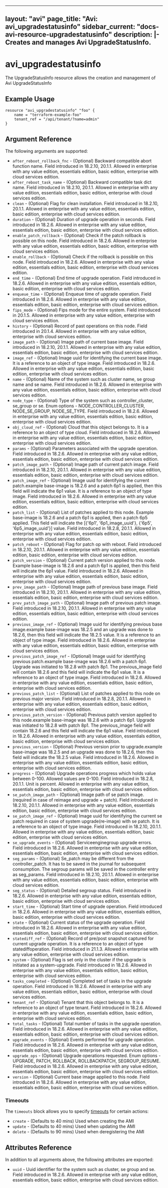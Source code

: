 <!--
    Copyright 2021 VMware, Inc.
    SPDX-License-Identifier: Mozilla Public License 2.0
-->
---
layout: "avi"
page_title: "Avi: avi_upgradestatusinfo"
sidebar_current: "docs-avi-resource-upgradestatusinfo"
description: |-
  Creates and manages Avi UpgradeStatusInfo.
---

# avi_upgradestatusinfo

The UpgradeStatusInfo resource allows the creation and management of Avi UpgradeStatusInfo

## Example Usage

```hcl
resource "avi_upgradestatusinfo" "foo" {
    name = "terraform-example-foo"
    tenant_ref = "/api/tenant/?name=admin"
}
```

## Argument Reference

The following arguments are supported:

* `after_reboot_rollback_fnc` - (Optional) Backward compatible abort function name. Field introduced in 18.2.10, 20.1.1. Allowed in enterprise with any value edition, essentials edition, basic edition, enterprise with cloud services edition.
* `after_reboot_task_name` - (Optional) Backward compatible task dict name. Field introduced in 18.2.10, 20.1.1. Allowed in enterprise with any value edition, essentials edition, basic edition, enterprise with cloud services edition.
* `clean` - (Optional) Flag for clean installation. Field introduced in 18.2.10, 20.1.1. Allowed in enterprise with any value edition, essentials edition, basic edition, enterprise with cloud services edition.
* `duration` - (Optional) Duration of upgrade operation in seconds. Field introduced in 18.2.6. Allowed in enterprise with any value edition, essentials edition, basic edition, enterprise with cloud services edition.
* `enable_patch_rollback` - (Optional) Check if the patch rollback is possible on this node. Field introduced in 18.2.6. Allowed in enterprise with any value edition, essentials edition, basic edition, enterprise with cloud services edition.
* `enable_rollback` - (Optional) Check if the rollback is possible on this node. Field introduced in 18.2.6. Allowed in enterprise with any value edition, essentials edition, basic edition, enterprise with cloud services edition.
* `end_time` - (Optional) End time of upgrade operation. Field introduced in 18.2.6. Allowed in enterprise with any value edition, essentials edition, basic edition, enterprise with cloud services edition.
* `enqueue_time` - (Optional) Enqueue time of upgrade operation. Field introduced in 18.2.6. Allowed in enterprise with any value edition, essentials edition, basic edition, enterprise with cloud services edition.
* `fips_mode` - (Optional) Fips mode for the entire system. Field introduced in 20.1.5. Allowed in enterprise with any value edition, enterprise with cloud services edition.
* `history` - (Optional) Record of past operations on this node. Field introduced in 20.1.4. Allowed in enterprise with any value edition, enterprise with cloud services edition.
* `image_path` - (Optional) Image path of current base image. Field introduced in 18.2.10, 20.1.1. Allowed in enterprise with any value edition, essentials edition, basic edition, enterprise with cloud services edition.
* `image_ref` - (Optional) Image uuid for identifying the current base image. It is a reference to an object of type image. Field introduced in 18.2.6. Allowed in enterprise with any value edition, essentials edition, basic edition, enterprise with cloud services edition.
* `name` - (Optional) Name of the system such as cluster name, se group name and se name. Field introduced in 18.2.6. Allowed in enterprise with any value edition, essentials edition, basic edition, enterprise with cloud services edition.
* `node_type` - (Optional) Type of the system such as controller_cluster, se_group or se. Enum options - NODE_CONTROLLER_CLUSTER, NODE_SE_GROUP, NODE_SE_TYPE. Field introduced in 18.2.6. Allowed in enterprise with any value edition, essentials edition, basic edition, enterprise with cloud services edition.
* `obj_cloud_ref` - (Optional) Cloud that this object belongs to. It is a reference to an object of type cloud. Field introduced in 18.2.6. Allowed in enterprise with any value edition, essentials edition, basic edition, enterprise with cloud services edition.
* `params` - (Optional) Parameters associated with the upgrade operation. Field introduced in 18.2.6. Allowed in enterprise with any value edition, essentials edition, basic edition, enterprise with cloud services edition.
* `patch_image_path` - (Optional) Image path of current patch image. Field introduced in 18.2.10, 20.1.1. Allowed in enterprise with any value edition, essentials edition, basic edition, enterprise with cloud services edition.
* `patch_image_ref` - (Optional) Image uuid for identifying the current patch.example  base-image is 18.2.6 and a patch 6p1 is applied, then this field will indicate the 6p1 value. It is a reference to an object of type image. Field introduced in 18.2.6. Allowed in enterprise with any value edition, essentials edition, basic edition, enterprise with cloud services edition.
* `patch_list` - (Optional) List of patches applied to this node. Example  base-image is 18.2.6 and a patch 6p1 is applied, then a patch 6p5 applied. This field will indicate the [{'6p1', '6p1_image_uuid'}, {'6p5', '6p5_image_uuid'}] value. Field introduced in 18.2.8, 20.1.1. Allowed in enterprise with any value edition, essentials edition, basic edition, enterprise with cloud services edition.
* `patch_reboot` - (Optional) Flag for patch op with reboot. Field introduced in 18.2.10, 20.1.1. Allowed in enterprise with any value edition, essentials edition, basic edition, enterprise with cloud services edition.
* `patch_version` - (Optional) Current patch version applied to this node. Example  base-image is 18.2.6 and a patch 6p1 is applied, then this field will indicate the 6p1 value. Field introduced in 18.2.6. Allowed in enterprise with any value edition, essentials edition, basic edition, enterprise with cloud services edition.
* `prev_image_path` - (Optional) Image path of previous base image. Field introduced in 18.2.10, 20.1.1. Allowed in enterprise with any value edition, essentials edition, basic edition, enterprise with cloud services edition.
* `prev_patch_image_path` - (Optional) Image path of previous patch image. Field introduced in 18.2.10, 20.1.1. Allowed in enterprise with any value edition, essentials edition, basic edition, enterprise with cloud services edition.
* `previous_image_ref` - (Optional) Image uuid for identifying previous base image.example  base-image was 18.2.5 and an upgrade was done to 18.2.6, then this field will indicate the 18.2.5 value. It is a reference to an object of type image. Field introduced in 18.2.6. Allowed in enterprise with any value edition, essentials edition, basic edition, enterprise with cloud services edition.
* `previous_patch_image_ref` - (Optional) Image uuid for identifying previous patch.example  base-image was 18.2.6 with a patch 6p1. Upgrade was initiated to 18.2.8 with patch 8p1. The previous_image field will contain 18.2.6 and this field will indicate the 6p1 value. It is a reference to an object of type image. Field introduced in 18.2.6. Allowed in enterprise with any value edition, essentials edition, basic edition, enterprise with cloud services edition.
* `previous_patch_list` - (Optional) List of patches applied to this node on previous major version. Field introduced in 18.2.8, 20.1.1. Allowed in enterprise with any value edition, essentials edition, basic edition, enterprise with cloud services edition.
* `previous_patch_version` - (Optional) Previous patch version applied to this node.example  base-image was 18.2.6 with a patch 6p1. Upgrade was initiated to 18.2.8 with patch 8p1. The previous_image field will contain 18.2.6 and this field will indicate the 6p1 value. Field introduced in 18.2.6. Allowed in enterprise with any value edition, essentials edition, basic edition, enterprise with cloud services edition.
* `previous_version` - (Optional) Previous version prior to upgrade.example  base-image was 18.2.5 and an upgrade was done to 18.2.6, then this field will indicate the 18.2.5 value. Field introduced in 18.2.6. Allowed in enterprise with any value edition, essentials edition, basic edition, enterprise with cloud services edition.
* `progress` - (Optional) Upgrade operations progress which holds value between 0-100. Allowed values are 0-100. Field introduced in 18.2.8, 20.1.1. Unit is percent. Allowed in enterprise with any value edition, essentials edition, basic edition, enterprise with cloud services edition.
* `se_patch_image_path` - (Optional) Image path of se patch image.(required in case of reimage and upgrade + patch). Field introduced in 18.2.10, 20.1.1. Allowed in enterprise with any value edition, essentials edition, basic edition, enterprise with cloud services edition.
* `se_patch_image_ref` - (Optional) Image uuid for identifying the current se patch required in case of system upgrade(re-image) with se patch. It is a reference to an object of type image. Field introduced in 18.2.10, 20.1.1. Allowed in enterprise with any value edition, essentials edition, basic edition, enterprise with cloud services edition.
* `se_upgrade_events` - (Optional) Serviceenginegroup upgrade errors. Field introduced in 18.2.6. Allowed in enterprise with any value edition, essentials edition, basic edition, enterprise with cloud services edition.
* `seg_params` - (Optional) Se_patch may be different from the controller_patch. It has to be saved in the journal for subsequent consumption. The segroup params will be saved in the controller entry as seg_params. Field introduced in 18.2.10, 20.1.1. Allowed in enterprise with any value edition, essentials edition, basic edition, enterprise with cloud services edition.
* `seg_status` - (Optional) Detailed segroup status. Field introduced in 18.2.6. Allowed in enterprise with any value edition, essentials edition, basic edition, enterprise with cloud services edition.
* `start_time` - (Optional) Start time of upgrade operation. Field introduced in 18.2.6. Allowed in enterprise with any value edition, essentials edition, basic edition, enterprise with cloud services edition.
* `state` - (Optional) Current status of the upgrade operation. Field introduced in 18.2.6. Allowed in enterprise with any value edition, essentials edition, basic edition, enterprise with cloud services edition.
* `statediff_ref` - (Optional) Record of pre/post snapshot captured for current upgrade operation. It is a reference to an object of type statediffoperation. Field introduced in 21.1.3. Allowed in enterprise with any value edition, enterprise with cloud services edition.
* `system` - (Optional) Flag is set only in the cluster if the upgrade is initiated as a system-upgrade. Field introduced in 18.2.6. Allowed in enterprise with any value edition, essentials edition, basic edition, enterprise with cloud services edition.
* `tasks_completed` - (Optional) Completed set of tasks in the upgrade operation. Field introduced in 18.2.6. Allowed in enterprise with any value edition, essentials edition, basic edition, enterprise with cloud services edition.
* `tenant_ref` - (Optional) Tenant that this object belongs to. It is a reference to an object of type tenant. Field introduced in 18.2.6. Allowed in enterprise with any value edition, essentials edition, basic edition, enterprise with cloud services edition.
* `total_tasks` - (Optional) Total number of tasks in the upgrade operation. Field introduced in 18.2.6. Allowed in enterprise with any value edition, essentials edition, basic edition, enterprise with cloud services edition.
* `upgrade_events` - (Optional) Events performed for upgrade operation. Field introduced in 18.2.6. Allowed in enterprise with any value edition, essentials edition, basic edition, enterprise with cloud services edition.
* `upgrade_ops` - (Optional) Upgrade operations requested. Enum options - UPGRADE, PATCH, ROLLBACK, ROLLBACKPATCH, SEGROUP_RESUME. Field introduced in 18.2.6. Allowed in enterprise with any value edition, essentials edition, basic edition, enterprise with cloud services edition.
* `version` - (Optional) Current base image applied to this node. Field introduced in 18.2.6. Allowed in enterprise with any value edition, essentials edition, basic edition, enterprise with cloud services edition.


### Timeouts

The `timeouts` block allows you to specify [timeouts](https://www.terraform.io/docs/configuration/resources.html#timeouts) for certain actions:

* `create` - (Defaults to 40 mins) Used when creating the AMI
* `update` - (Defaults to 40 mins) Used when updating the AMI
* `delete` - (Defaults to 90 mins) Used when deregistering the AMI

## Attributes Reference

In addition to all arguments above, the following attributes are exported:

* `uuid` -  Uuid identifier for the system such as cluster, se group and se. Field introduced in 18.2.6. Allowed in enterprise with any value edition, essentials edition, basic edition, enterprise with cloud services edition.

